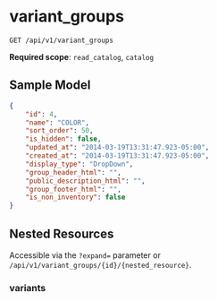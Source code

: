 variant_groups
==============

```shell
GET /api/v1/variant_groups
```

**Required scope**: `read_catalog`, `catalog`

Sample Model
------------

```json
{
	"id": 4,
	"name": "COLOR",
	"sort_order": 50,
	"is_hidden": false,
	"updated_at": "2014-03-19T13:31:47.923-05:00",
	"created_at": "2014-03-19T13:31:47.923-05:00",
	"display_type": "DropDown",
	"group_header_html": "",
	"public_description_html": "",
	"group_footer_html": "",
	"is_non_inventory": false
}
```

Nested Resources
----------------

Accessible via the `?expand=` parameter or `/api/v1/variant_groups/{id}/{nested_resource}`.

### variants
